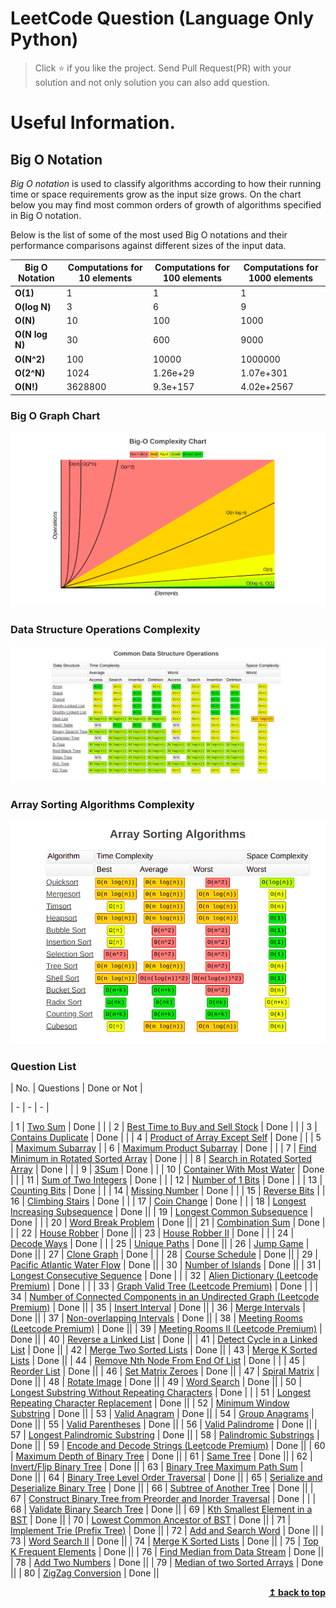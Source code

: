 # LeetCode Question (Language Only Python)

> Click :star: if you like the project. Send Pull Request(PR) with your solution and not only solution you can also add question.

# Useful Information.

## Big O Notation

_Big O notation_ is used to classify algorithms according to how their running time or space requirements grow as the input size grows.
On the chart below you may find most common orders of growth of algorithms specified in Big O notation.

Below is the list of some of the most used Big O notations and their performance comparisons against different sizes of the input data.

| Big O Notation | Computations for 10 elements | Computations for 100 elements | Computations for 1000 elements |
| -------------- | ---------------------------- | ----------------------------- | ------------------------------ |
| **O(1)**       | 1                            | 1                             | 1                              |
| **O(log N)**   | 3                            | 6                             | 9                              |
| **O(N)**       | 10                           | 100                           | 1000                           |
| **O(N log N)** | 30                           | 600                           | 9000                           |
| **O(N^2)**     | 100                          | 10000                         | 1000000                        |
| **O(2^N)**     | 1024                         | 1.26e+29                      | 1.07e+301                      |
| **O(N!)**      | 3628800                      | 9.3e+157                      | 4.02e+2567                     |

### Big O Graph Chart

![Screenshots](./assets/graph.png)

### Data Structure Operations Complexity

![Screenshots](./assets/commonDataStructure.png)

### Array Sorting Algorithms Complexity

![Screenshots](./assets/sorting.png)

### Question List

| No. | Questions | Done or Not |

| - | - | - |

| 1 | [Two Sum](https://github.com/rahulpandey70/LeetCode-Questions/blob/master/Array/TwoSum.py) | Done | |
| 2 | [Best Time to Buy and Sell Stock](https://github.com/rahulpandey70/LeetCode-Questions/blob/master/Array/StockBuySell.py) | Done | |
| 3 | [Contains Duplicate](https://github.com/rahulpandey70/LeetCode-Questions/blob/master/Array/ContainsDuplicate.py) | Done | |
| 4 | [Product of Array Except Self](https://github.com/rahulpandey70/LeetCode-Questions/blob/master/Array/Productofarrayexceptself.py) | Done | |
| 5 | [Maximum Subarray](https://github.com/rahulpandey70/LeetCode-Questions/blob/master/Array/MaximumSubarray.py) |
| 6 | [Maximum Product Subarray](https://github.com/rahulpandey70/LeetCode-Questions/blob/master/Array/MaximumProductSubarray.py) | Done | |
| 7 | [Find Minimum in Rotated Sorted Array](https://github.com/rahulpandey70/LeetCode-Questions/blob/master/Array/FindMinimuminRotatedSortedArray.py) | Done | |
| 8 | [Search in Rotated Sorted Array](https://github.com/rahulpandey70/LeetCode-Questions/blob/master/Array/SearchinRotatedSortedArray.py) | Done | |
| 9 | [3Sum](https://github.com/rahulpandey70/LeetCode-Questions/blob/master/Array/3Sum.py) | Done | |
| 10 | [Container With Most Water](https://github.com/rahulpandey70/LeetCode-Questions/blob/master/Array/ContainerWithMostWater.py) | Done | |
| 11 | [Sum of Two Integers](https://github.com/rahulpandey70/LeetCode-Questions/blob/master/Solution's/SumoftwoIntegers.py) | Done | |
| 12 | [Number of 1 Bits](https://github.com/rahulpandey70/LeetCode-Questions/blob/master/Solution's/Numberof1Bits.py) | Done | |
| 13 | [Counting Bits](https://github.com/rahulpandey70/LeetCode-Questions/blob/master/Solution's/CountingBits.py) | Done | |
| 14 | [Missing Number](https://github.com/rahulpandey70/LeetCode-Questions/blob/master/Solution's/MissingNumber.py) | Done | |
| 15 | [Reverse Bits]() |
| 16 | [Climbing Stairs](https://github.com/rahulpandey70/LeetCode-Questions/blob/master/Solution's/ClimbingStairs.py) | Done | |
| 17 | [Coin Change]() | Done | |
| 18 | [Longest Increasing Subsequence]() | Done ||
| 19 | [Longest Common Subsequence]() | Done | |
| 20 | [Word Break Problem]() | Done ||
| 21 | [Combination Sum]() | Done | |
| 22 | [House Robber]() | Done ||
| 23 | [House Robber II]() | Done | |
| 24 | [Decode Ways]() | Done | |
| 25 | [Unique Paths]() | Done ||
| 26 | [Jump Game]() | Done ||
| 27 | [Clone Graph]() | Done | |
| 28 | [Course Schedule]() | Done ||
| 29 | [Pacific Atlantic Water Flow]() | Done ||
| 30 | [Number of Islands]() | Done ||
| 31 | [Longest Consecutive Sequence]() | Done | |
| 32 | [Alien Dictionary (Leetcode Premium)]() | Done | |
| 33 | [Graph Valid Tree (Leetcode Premium)]() | Done | |
| 34 | [Number of Connected Components in an Undirected Graph (Leetcode Premium)]() | Done ||
| 35 | [Insert Interval]() | Done ||
| 36 | [Merge Intervals]() | Done ||
| 37 | [Non-overlapping Intervals]() | Done ||
| 38 | [Meeting Rooms (Leetcode Premium)]() | Done ||
| 39 | [Meeting Rooms II (Leetcode Premium)]() | Done ||
| 40 | [Reverse a Linked List]() | Done ||
| 41 | [Detect Cycle in a Linked List]() | Done ||
| 42 | [Merge Two Sorted Lists]() | Done ||
| 43 | [Merge K Sorted Lists]() | Done ||
| 44 | [Remove Nth Node From End Of List]() | Done | |
| 45 | [Reorder List]() | Done ||
| 46 | [Set Matrix Zeroes]() | Done ||
| 47 | [Spiral Matrix]() | Done ||
| 48 | [Rotate Image]() | Done ||
| 49 | [Word Search]() | Done ||
| 50 | [Longest Substring Without Repeating Characters]() | Done | |
| 51 | [Longest Repeating Character Replacement]() | Done ||
| 52 | [Minimum Window Substring]() | Done ||
| 53 | [Valid Anagram]() | Done ||
| 54 | [Group Anagrams]() | Done ||
| 55 | [Valid Parentheses]() | Done ||
| 56 | [Valid Palindrome]() | Done ||
| 57 | [Longest Palindromic Substring]() | Done ||
| 58 | [Palindromic Substrings]() | Done ||
| 59 | [Encode and Decode Strings (Leetcode Premium)]() | Done ||
| 60 | [Maximum Depth of Binary Tree]() | Done ||
| 61 | [Same Tree]() | Done ||
| 62 | [Invert/Flip Binary Tree]() | Done ||
| 63 | [Binary Tree Maximum Path Sum]() | Done ||
| 64 | [Binary Tree Level Order Traversal]() | Done ||
| 65 | [Serialize and Deserialize Binary Tree]() | Done ||
| 66 | [Subtree of Another Tree]() | Done ||
| 67 | [Construct Binary Tree from Preorder and Inorder Traversal]() | Done | |
| 68 | [Validate Binary Search Tree]() | Done ||
| 69 | [Kth Smallest Element in a BST]() | Done ||
| 70 | [Lowest Common Ancestor of BST]() | Done ||
| 71 | [Implement Trie (Prefix Tree)]() | Done ||
| 72 | [Add and Search Word]() | Done ||
| 73 | [Word Search II]() | Done ||
| 74 | [Merge K Sorted Lists]() | Done ||
| 75 | [Top K Frequent Elements]() | Done ||
| 76 | [Find Median from Data Stream]() | Done ||
| 78 | [Add Two Numbers]() | Done ||
| 79 | [Median of two Sorted Arrays]() | Done ||
| 80 | [ZigZag Conversion]() | Done ||

<div align="right">
    <b><a href="#">↥ back to top</a></b>
</div>
